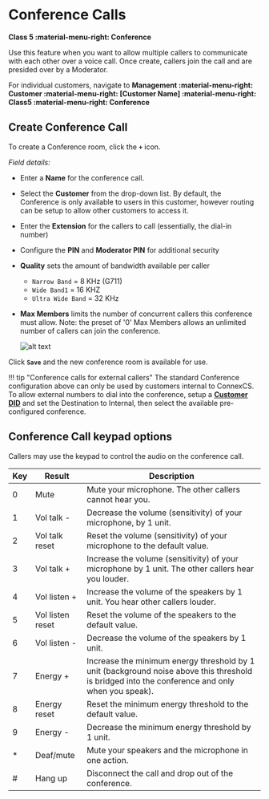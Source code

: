 # Conference Calls
**Class 5 :material-menu-right: Conference**

Use this feature when you want to allow multiple callers to communicate with each other over a voice call. Once create, callers join the call and are presided over by a Moderator.

For individual customers, navigate to **Management :material-menu-right: Customer :material-menu-right: [Customer Name] :material-menu-right: Class5 :material-menu-right: Conference**

## Create Conference Call
To create a Conference room, click the **`+`** icon.

*Field details:*

* Enter a **Name** for the conference call.
* Select the **Customer** from the drop-down list. By default, the Conference is only available to users in this customer, however routing can be setup to allow other customers to access it.
* Enter the **Extension** for the callers to call (essentially, the dial-in number)
* Configure the **PIN** and **Moderator PIN** for additional security 
* **Quality** sets the amount of bandwidth available per caller
    * `Narrow Band` = 8 KHz (G711)
    * `Wide Band1` = 16 KHZ
    * `Ultra Wide Band` = 32 KHz
* **Max Members** limits the number of concurrent callers this conference must allow. Note: the preset of '0' Max Members allows an unlimited number of callers can join the conference. 

    ![alt text][conference]

Click **`Save`** and the new conference room is available for use. 

!!! tip "Conference calls for external callers"
    The standard Conference configuration above can only be used by customers internal to ConnexCS. To allow external numbers to dial into the conference, setup a [**Customer DID**](https://docs.connexcs.com/customer/did/#configure-did) and set the Destination to Internal, then select the available pre-configured conference. 

## Conference Call keypad options
Callers may use the keypad to control the audio on the conference call. 

|Key|Result|Description|
|-------|------|------|
|0|Mute|Mute your microphone. The other callers cannot hear you.|
|1|Vol talk -|Decrease the volume (sensitivity) of your microphone, by 1 unit.|
|2|Vol talk reset|Reset the volume (sensitivity) of your microphone to the default value.|
|3|Vol talk +|Increase the volume (sensitivity) of your microphone by 1 unit. The other callers hear you louder.|
|4|Vol listen +|Increase the volume of the speakers by 1 unit. You hear other callers louder.|
|5|Vol listen reset|Reset the volume of the speakers to the default value.|
|6|Vol listen -|Decrease the volume of the speakers by 1 unit.|
|7|Energy +|Increase the minimum energy threshold by 1 unit (background noise above this threshold is bridged into the conference and only when you speak).|
|8|Energy reset|Reset the minimum energy threshold to the default value.|
|9|Energy -|Decrease the minimum energy threshold by 1 unit.|
|\*|Deaf/mute|Mute your speakers and the microphone in one action.|
|#|Hang up|Disconnect the call and drop out of the conference.|
 
   
[conference]: /class5/img/conference.png "Add Conference"
